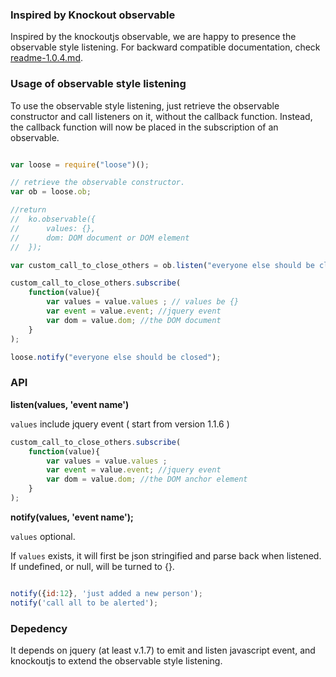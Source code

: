 ### Inspired by Knockout observable
Inspired by the knockoutjs observable, we are happy to presence the observable style listening.
For backward compatible documentation, check [readme-1.0.4.md](https://github.com/john202020/loose/blob/master/Readme-1.0.4.md).

### Usage of observable style listening
To use the observable style listening, just retrieve the observable constructor and call listeners on it, without the callback function.
Instead, the callback function will now be placed in the subscription of an observable.

```javascript

var loose = require("loose")();

// retrieve the observable constructor.
var ob = loose.ob;

//return
//  ko.observable({
//      values: {},
//      dom: DOM document or DOM element
//  });

var custom_call_to_close_others = ob.listen("everyone else should be closed"); // listen to custom event

custom_call_to_close_others.subscribe(
    function(value){
        var values = value.values ; // values be {}
        var event = value.event; //jquery event
        var dom = value.dom; //the DOM document
    }
);

loose.notify("everyone else should be closed");
```

### API

__listen(values, 'event name')__ 

``values`` include jquery event ( start from version 1.1.6 )

```javascript
custom_call_to_close_others.subscribe(
    function(value){
        var values = value.values ;
        var event = value.event; //jquery event
        var dom = value.dom; //the DOM anchor element
    }
);
```

__notify(values, 'event name');__

``values`` optional. 

If ``values`` exists, it will first be json stringified and parse back when listened. 
If undefined, or null, will be turned to {}.

```javascript

notify({id:12}, 'just added a new person');
notify('call all to be alerted');

```


### Depedency
It depends on jquery (at least v.1.7) to emit and listen javascript event, 
and knockoutjs to extend the observable style listening.

